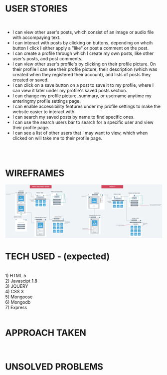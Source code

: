 <h1>USER STORIES</h1>
<br>
<ul>
<li>I can view other user's posts, which consist of an image or audio file with accompaying text.</li>
<li>I can interact with posts by clicking on buttons, depending on whcih button I click I either apply a "like" or post a comment on the post. </li>
<li>I can create a profile through which I create my own posts, like other user's posts, and post comments.</li>
<li>I can view other user's profile's by clicking on their profile picture. On their profile I can see their profile picture, their description (which was created when they registered their account), and lists of posts they created or saved.</li>
<li>I can click on a save button on a post to save it to my profile, where I can view it later under my profile's saved posts section.</li>
<li>I can change my profile picture, summary, or username anytime my enteringmy profile settings page.</li>
<li>I can enable accessibility features under my profile settings to make the website easier to interact with.</li>
<li>I can search my saved posts by name to find specific ones.</li>
<li>I can use the search users bar to search for a specific user and view their profile page.</li>
<li>I can see a list of other users that I may want to view, which when clicked on will take me to their profile page.</li>
</ul>
<br><br>
<h1>WIREFRAMES</h1>
<img src="READMEassets/Wireframe.png" alt="Website Wireframe">
<h1>TECH USED - (expected)</h1> 
<br>
1) HTML 5<br>
2) Javascipt 1.8 <br>
3) JQUERY <br>
4) CSS 3 <br>
5) Mongoose<br>
6) Mongodb<br>
7) Express<br>
<br>
<h1>APPROACH TAKEN</h1><br>
<h1>UNSOLVED PROBLEMS</h1><br>
